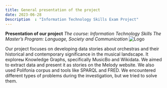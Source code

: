```yaml
---
title: General presentation of the project
date: 2023-06-28
Description  : "Information Technology Skills Exam Project"
---
```


**Presentation of our project**
*The course: Information Technology Skills*
*The Master’s Program: Language, Society and Communication*
![Logo](https://getlogo.net/wp-content/uploads/2020/08/alma-mater-studiorum-universita-di-bologna-logo-vector.png)

Our project focuses on developing data stories about orchestras and their historical and contemporary significance in the musical landscape. It exploreы Knowledge Graphs, specifically MusicBo and Wikidata. We aimed to extract data and present it as stories on the Melody website. We also used Polifonia corpus and tools like SPARQL and FRED. We encountered different types of problems during the investigation, but we tried to solve them.



